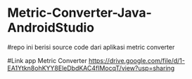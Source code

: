 # Metric-Converter-Java-AndroidStudio
#repo ini berisi source code dari aplikasi metric converter

#Link app Metric Converter https://drive.google.com/file/d/1-EA1Ytkn8ohKYY8EleDbdKAC4flMocqT/view?usp=sharing

